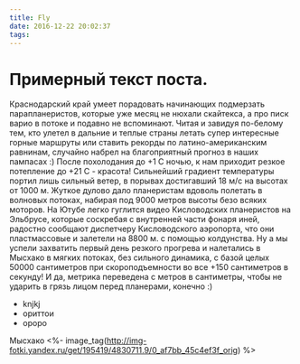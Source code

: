 ```yaml
---
title: Fly
date: 2016-12-22 20:02:37
tags:
---
```


# Примерный текст поста.

Краснодарский край умеет порадовать начинающих подмерзать парапланеристов, которые уже месяц не нюхали скайтекса, а про писк варио в потоке и подавно не вспоминают. Читая и завидуя по-белому тем, кто улетел в дальние и теплые страны летать супер интересные горные маршруты или ставить рекорды по латино-американским равнинам, случайно набрел на благоприятный прогноз в наших пампасах :) После похолодания до +1 С ночью, к нам приходит резкое потепление до +21 С - красота! Сильнейший градиент температуры портил лишь сильный ветер, в порывах достигавший 18 м/с на высотах от 1000 м. Жуткое дулово дало планеристам вдоволь полетать в волновых потоках, набирая под 9000 метров высоты безо всяких моторов. На Ютубе легко гуглится видео Кисловодских планеристов на Эльбрусе, которые соскребая с внутренней части фонаря иней, радостно сообщают диспетчеру Кисловодского аэропорта, что они пластмассовые и залетели на 8800 м. с помощью колдунства.
Ну а мы успели захватить первый день резкого прогрева и налетались в Мысхако в мягких потоках, без сильного динамика, с базой целых 50000 сантиметров при скороподъемности во все +150 сантиметров в секунду! И да, метрика переведена с метров в сантиметры, чтобы не ударить в грязь лицом перед планерами, конечно :)

* knjkj
* ориттои
* ороро

Мысхако
<%- image_tag(http://img-fotki.yandex.ru/get/195419/4830711.9/0_af7bb_45c4ef3f_orig) %>

